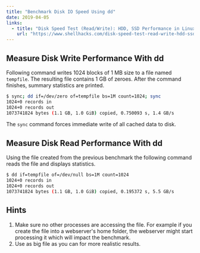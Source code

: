 ```yaml
---
title: "Benchmark Disk IO Speed Using dd"
date: 2019-04-05
links:
  - title: "Disk Speed Test (Read/Write): HDD, SSD Performance in Linux"
    url: "https://www.shellhacks.com/disk-speed-test-read-write-hdd-ssd-perfomance-linux/"
---
```




## Measure Disk Write Performance With dd 

Following command writes 1024 blocks of 1 MB size to a file named `tempfile`. The resulting file contains 1 GB of zeroes. After the command finishes, summary statistics are printed. 

```bash
$ sync; dd if=/dev/zero of=tempfile bs=1M count=1024; sync
1024+0 records in
1024+0 records out
1073741824 bytes (1.1 GB, 1.0 GiB) copied, 0.750093 s, 1.4 GB/s
```

The `sync` command forces immediate write of all cached data to disk.

## Measure Disk Read Performance With dd

Using the file created from the previous benchmark the following command reads the file and displays statistics.

```bash
$ dd if=tempfile of=/dev/null bs=1M count=1024
1024+0 records in
1024+0 records out
1073741824 bytes (1.1 GB, 1.0 GiB) copied, 0.195372 s, 5.5 GB/s
```

## Hints

1. Make sure no other processes are accessing the file. For example if you create the file into a webserver's home folder, the webserver might start processing it which will impact the benchmark.
2. Use as big file as you can for more realistic results.
